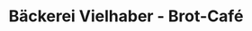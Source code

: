---
title: "Bäckerei Vielhaber - Brot-Café"
url: /luedenscheid/baeckerei-vielhaber-brot-cafe/
shop: Bäckerei
---